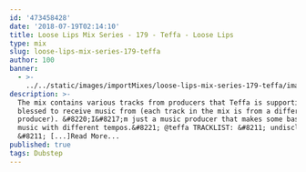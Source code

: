 ```yaml
---
id: '473458428'
date: '2018-07-19T02:14:10'
title: Loose Lips Mix Series - 179 - Teffa - Loose Lips
type: mix
slug: loose-lips-mix-series-179-teffa
author: 100
banner:
  - >-
    ../../static/images/importMixes/loose-lips-mix-series-179-teffa/image3117.jpeg
description: >-
  The mix contains various tracks from producers that Teffa is supporting and
  blessed to receive music from (each track in the mix is from a different
  producer). &#8220;I&#8217;m just a music producer that makes some bass heavy
  music with different tempos.&#8221; @teffa TRACKLIST: &#8211; undisclosed
  &#8211; [...]Read More...
published: true
tags: Dubstep
---
```

